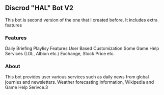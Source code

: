 ## Discrod "HAL" Bot V2
This bot is second version of the one that I created before. It includes extra features
### Features 
Daily Briefing
Playlisy Features
User Based Customization 
Some Game Help Services (LOL, Albion etc.)
Exchange, Stock Price etc.
### About
This bot provides user various services such as daily news from global journles and newsletters. Weather forecasting information, Wikipedia and Game Help Serivce.3
